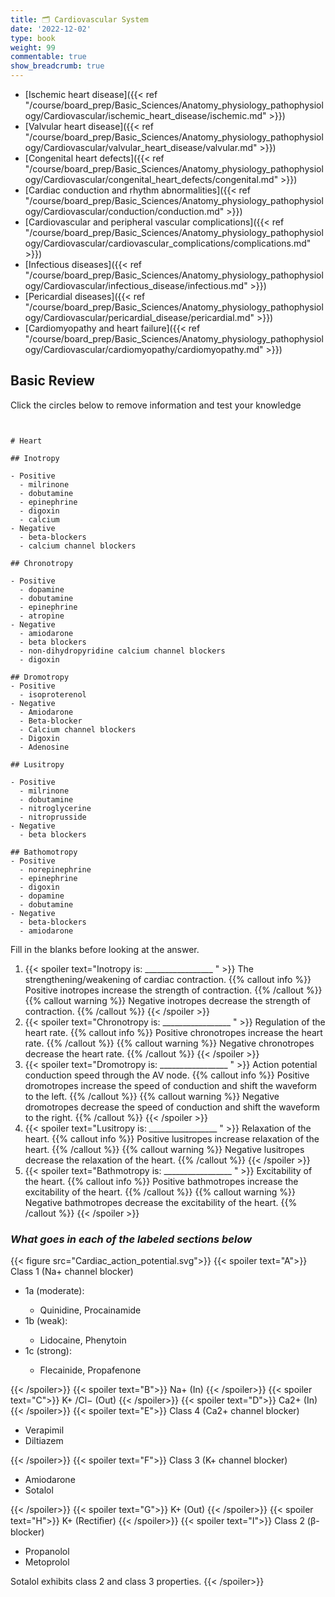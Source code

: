 ```yaml
---
title: 🗂 Cardiovascular System
date: '2022-12-02'
type: book
weight: 99
commentable: true
show_breadcrumb: true
---
```



- [Ischemic heart disease]({{< ref "/course/board_prep/Basic_Sciences/Anatomy_physiology_pathophysiology/Cardiovascular/ischemic_heart_disease/ischemic.md" >}})  
- [Valvular heart disease]({{< ref "/course/board_prep/Basic_Sciences/Anatomy_physiology_pathophysiology/Cardiovascular/valvular_heart_disease/valvular.md" >}})
- [Congenital heart defects]({{< ref "/course/board_prep/Basic_Sciences/Anatomy_physiology_pathophysiology/Cardiovascular/congenital_heart_defects/congenital.md" >}})
- [Cardiac conduction and rhythm abnormalities]({{< ref "/course/board_prep/Basic_Sciences/Anatomy_physiology_pathophysiology/Cardiovascular/conduction/conduction.md" >}})
- [Cardiovascular and peripheral vascular complications]({{< ref "/course/board_prep/Basic_Sciences/Anatomy_physiology_pathophysiology/Cardiovascular/cardiovascular_complications/complications.md" >}}) 
- [Infectious diseases]({{< ref "/course/board_prep/Basic_Sciences/Anatomy_physiology_pathophysiology/Cardiovascular/infectious_disease/infectious.md" >}})
- [Pericardial diseases]({{< ref "/course/board_prep/Basic_Sciences/Anatomy_physiology_pathophysiology/Cardiovascular/pericardial_disease/pericardial.md" >}})
- [Cardiomyopathy and heart failure]({{< ref "/course/board_prep/Basic_Sciences/Anatomy_physiology_pathophysiology/Cardiovascular/cardiomyopathy/cardiomyopathy.md" >}})

## Basic Review

Click the circles below to remove information and test your knowledge

```markmap {height="1000px"}


# Heart

## Inotropy

- Positive
  - milrinone
  - dobutamine
  - epinephrine
  - digoxin
  - calcium
- Negative
  - beta-blockers
  - calcium channel blockers

## Chronotropy

- Positive
  - dopamine
  - dobutamine
  - epinephrine
  - atropine
- Negative
  - amiodarone
  - beta blockers
  - non-dihydropyridine calcium channel blockers
  - digoxin

## Dromotropy
- Positive
  - isoproterenol
- Negative
  - Amiodarone
  - Beta-blocker
  - Calcium channel blockers
  - Digoxin
  - Adenosine

## Lusitropy

- Positive
  - milrinone
  - dobutamine
  - nitroglycerine
  - nitroprusside
- Negative
  - beta blockers

## Bathomotropy
- Positive
  - norepinephrine
  - epinephrine
  - digoxin
  - dopamine
  - dobutamine
- Negative
  - beta-blockers
  - amiodarone

```

Fill in the blanks before looking at the answer.

1. {{< spoiler text="Inotropy is: _________________ " >}}
The strengthening/weakening of cardiac contraction.
{{% callout info %}}
Positive inotropes increase the strength of contraction.
{{% /callout %}}
{{% callout warning %}}
Negative inotropes decrease the strength of contraction.
{{% /callout %}}
{{< /spoiler >}}
2. {{< spoiler text="Chronotropy is: _________________ " >}}
Regulation of the heart rate.
{{% callout info %}}
Positive chronotropes increase the heart rate.
{{% /callout %}}
{{% callout warning %}}
Negative chronotropes decrease the heart rate.
{{% /callout %}}
{{< /spoiler >}}
3. {{< spoiler text="Dromotropy is: _________________ " >}}
Action potential conduction speed through the AV node.
{{% callout info %}}
Positive dromotropes increase the speed of conduction and shift the waveform to the left.
{{% /callout %}}
{{% callout warning %}}
Negative dromotropes decrease the speed of conduction and shift the waveform to the right.
{{% /callout %}}
{{< /spoiler >}}
4. {{< spoiler text="Lusitropy is: _________________ " >}}
Relaxation of the heart.
{{% callout info %}}
Positive lusitropes increase relaxation of the heart.
{{% /callout %}}
{{% callout warning %}}
Negative lusitropes decrease the relaxation of the heart.
{{% /callout %}}
{{< /spoiler >}}
5. {{< spoiler text="Bathmotropy is: _________________ " >}}
Excitability of the heart.
{{% callout info %}}
Positive bathmotropes increase the excitability of the heart.
{{% /callout %}}
{{% callout warning %}}
Negative bathmotropes decrease the excitability of the heart.
{{% /callout %}}
{{< /spoiler >}}

### ***What goes in each of the labeled sections below***
{{< figure src="Cardiac_action_potential.svg">}}
{{< spoiler text="A">}}
Class 1
(Na+ channel blocker)
 <ul>
 <li>1a (moderate):</li>
    <ul><li>Quinidine, Procainamide</li></ul>
 <li>1b (weak):</li>
    <ul><li>Lidocaine, Phenytoin</li></ul>
 <li>1c (strong):</li>
    <ul><li>Flecainide, Propafenone</li></ul>
  </ul>
{{< /spoiler>}}
{{< spoiler text="B">}}
Na+ (In)
{{< /spoiler>}}
{{< spoiler text="C">}}
K+ /Cl− (Out)
{{< /spoiler>}}
{{< spoiler text="D">}}
Ca2+ (In)
{{< /spoiler>}}
{{< spoiler text="E">}}
Class 4
(Ca2+ channel blocker)
 <ul>
 <li>Verapimil</li>
 <li>Diltiazem</li>
  </ul>
{{< /spoiler>}}
{{< spoiler text="F">}}
Class 3
(K+ channel blocker)
 <ul>
 <li>Amiodarone</li>
 <li>Sotalol</li>
  </ul>
{{< /spoiler>}}
{{< spoiler text="G">}}
K+ (Out)
{{< /spoiler>}}
{{< spoiler text="H">}}
K+ (Rectiﬁer)
{{< /spoiler>}}
{{< spoiler text="I">}}
Class 2
(β-blocker)
 <ul>
 <li>Propanolol</li>
 <li>Metoprolol</li>
  </ul>

  Sotalol exhibits class 2 and class 3 properties.
{{< /spoiler>}}